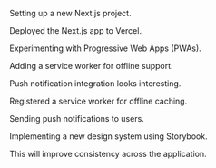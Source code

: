 Setting up a new Next.js project.

Deployed the Next.js app to Vercel.

Experimenting with Progressive Web Apps (PWAs).

Adding a service worker for offline support.

Push notification integration looks interesting.

Registered a service worker for offline caching.

Sending push notifications to users.

Implementing a new design system using Storybook.

This will improve consistency across the application.